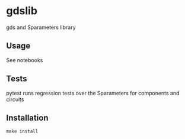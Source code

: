 # gdslib

gds and Sparameters library

## Usage

See notebooks


## Tests

pytest runs regression tests over the Sparameters for components and circuits


## Installation

`make install`
